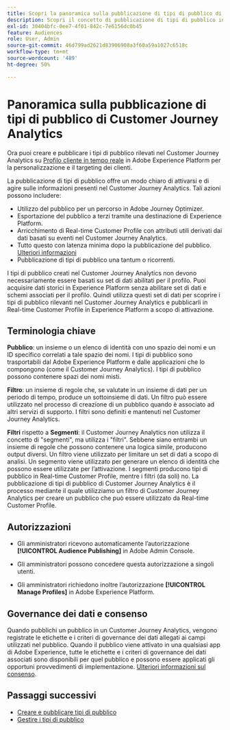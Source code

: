 ```yaml
---
title: Scopri la panoramica sulla pubblicazione di tipi di pubblico di Customer Journey Analytics
description: Scopri il concetto di pubblicazione di tipi di pubblico in Customer Journey Analytics
exl-id: 30404bfc-0ee7-4f01-842c-7e6156dc0b45
feature: Audiences
role: User, Admin
source-git-commit: 46d799ad2621d83906908a3f60a59a1027c6518c
workflow-type: tm+mt
source-wordcount: '489'
ht-degree: 50%

---
```


# Panoramica sulla pubblicazione di tipi di pubblico di Customer Journey Analytics

Ora puoi creare e pubblicare i tipi di pubblico rilevati nel Customer Journey Analytics su [Profilo cliente in tempo reale](https://experienceleague.adobe.com/docs/experience-platform/profile/home.html?lang=it) in Adobe Experience Platform per la personalizzazione e il targeting dei clienti.

La pubblicazione di tipi di pubblico offre un modo chiaro di attivarsi e di agire sulle informazioni presenti nel Customer Journey Analytics. Tali azioni possono includere:

* Utilizzo del pubblico per un percorso in Adobe Journey Optimizer.
* Esportazione del pubblico a terzi tramite una destinazione di Experience Platform.
* Arricchimento di Real-time Customer Profile con attributi utili derivati dai dati basati su eventi nel Customer Journey Analytics.
* Tutto questo con latenza minima dopo la pubblicazione del pubblico. [Ulteriori informazioni](https://experienceleague.adobe.com/docs/analytics-platform/using/cja-components/audiences/publish.html#latency)
* Pubblicazione di tipi di pubblico una tantum o ricorrenti.

I tipi di pubblico creati nel Customer Journey Analytics non devono necessariamente essere basati su set di dati abilitati per il profilo. Puoi acquisire dati storici in Experience Platform senza abilitare set di dati e schemi associati per il profilo. Quindi utilizza questi set di dati per scoprire i tipi di pubblico rilevanti nel Customer Journey Analytics e pubblicarli in Real-time Customer Profile in Experience Platform a scopo di attivazione.

## Terminologia chiave

**Pubblico**: un insieme o un elenco di identità con uno spazio dei nomi e un ID specifico correlati a tale spazio dei nomi. I tipi di pubblico sono trasportabili dal Adobe Experience Platform e dalle applicazioni che lo compongono (come il Customer Journey Analytics). I tipi di pubblico possono contenere spazi dei nomi misti.

**Filtro**: un insieme di regole che, se valutate in un insieme di dati per un periodo di tempo, produce un sottoinsieme di dati. Un filtro può essere utilizzato nel processo di creazione di un pubblico quando è associato ad altri servizi di supporto. I filtri sono definiti e mantenuti nel Customer Journey Analytics.

**Filtri** rispetto a **Segmenti**: il Customer Journey Analytics non utilizza il concetto di &quot;segmenti&quot;, ma utilizza i &quot;filtri&quot;. Sebbene siano entrambi un insieme di regole che possono contenere una logica simile, producono output diversi. Un filtro viene utilizzato per limitare un set di dati a scopo di analisi. Un segmento viene utilizzato per generare un elenco di identità che possono essere utilizzate per l’attivazione. I segmenti producono tipi di pubblico in Real-time Customer Profile, mentre i filtri (da soli) no. La pubblicazione di tipi di pubblico di Customer Journey Analytics è il processo mediante il quale utilizziamo un filtro di Customer Journey Analytics per creare un pubblico che può essere utilizzato da Real-time Customer Profile.

## Autorizzazioni

* Gli amministratori ricevono automaticamente l’autorizzazione **[!UICONTROL Audience Publishing]** in Adobe Admin Console.

* Gli amministratori possono concedere questa autorizzazione a singoli utenti.

* Gli amministratori richiedono inoltre l’autorizzazione **[!UICONTROL Manage Profiles]** in Adobe Experience Platform.

## Governance dei dati e consenso

Quando pubblichi un pubblico in un Customer Journey Analytics, vengono registrate le etichette e i criteri di governance dei dati allegati ai campi utilizzati nel pubblico.  Quando il pubblico viene attivato in una qualsiasi app di Adobe Experience, tutte le etichette e i criteri di governance dei dati associati sono disponibili per quel pubblico e possono essere applicati gli opportuni provvedimenti di implementazione. [Ulteriori informazioni sul consenso](https://experienceleague.adobe.com/docs/experience-platform/data-governance/policies/user-guide.html?lang=it#consent-policy).

## Passaggi successivi

* [Creare e pubblicare tipi di pubblico](/help/components/audiences/publish.md)
* [Gestire i tipi di pubblico](/help/components/audiences/manage.md)
